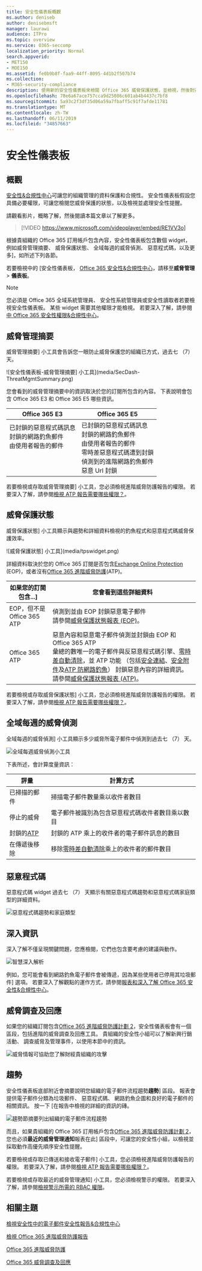 ```yaml
---
title: 安全性儀表板概觀
ms.author: deniseb
author: denisebmsft
manager: laurawi
audience: ITPro
ms.topic: overview
ms.service: O365-seccomp
localization_priority: Normal
search.appverid:
- MET150
- MOE150
ms.assetid: fe0b9b8f-faa9-44ff-8095-4d1b2f507b74
ms.collection:
- M365-security-compliance
description: 使用新的安全性儀表板來檢閱 Office 365 威脅保護狀態，並檢視，然後對安全性提醒。
ms.openlocfilehash: 78e6a67ace757cca9d25086c601ab4b4437c7bf8
ms.sourcegitcommit: 5a93c2f3df35d06a59a7fbaff5c91f7afde11781
ms.translationtype: MT
ms.contentlocale: zh-TW
ms.lasthandoff: 06/11/2019
ms.locfileid: "34857663"
---
```

# <a name="security-dashboard"></a>安全性儀表板

## <a name="overview"></a>概觀

[安全性&amp;合規性中心](go-to-the-securitycompliance-center.md)可讓您的組織管理的資料保護和合規性。 安全性儀表板假設您具備必要權限，可讓您檢閱您威脅保護的狀態，以及檢視並處理安全性提醒。 
  
請觀看影片，概略了解，然後閱讀本篇文章以了解更多。
  
> [!VIDEO https://www.microsoft.com/videoplayer/embed/RE1VV3o]
  
根據貴組織的 Office 365 訂用帳戶包含內容，安全性儀表板包含數個 widget，例如威脅管理摘要、 威脅保護狀態、 全域每週的威脅偵測、 惡意程式碼，以及更多]，如所述下列各節。
  
若要檢視中的 [安全性儀表板， [Office 365 安全性&amp;合規性中心](go-to-the-securitycompliance-center.md)，請移至**威脅管理** \> **儀表板**。
  
> [!NOTE]
> 您必須是 Office 365 全域系統管理員、 安全性系統管理員或安全性讀取者若要檢視安全性儀表板。 某些 widget 需要其他權限才能檢視。 若要深入了解，請參閱[中 Office 365 安全性權限&amp;合規性中心](permissions-in-the-security-and-compliance-center.md)。 
  
## <a name="threat-management-summary"></a>威脅管理摘要

威脅管理摘要] 小工具會告訴您一眼防止威脅保護您的組織已方式，過去七 （7） 天。

![安全性儀表板-威脅管理摘要] 小工具](media/SecDash-ThreatMgmtSummary.png)

您會看到的威脅管理摘要中的資訊取決於您的訂閱所包含的內容。 下表說明會包含 Office 365 E3 和 Office 365 E5 哪些資訊。


|Office 365 E3  |Office 365 E5  |
|---------|---------|
|已封鎖的惡意程式碼訊息<br/>封鎖的網路釣魚郵件<br>由使用者報告的郵件<br><br><br><br> |已封鎖的惡意程式碼訊息<br>封鎖的網路釣魚郵件<br>由使用者報告的郵件<br>零時差惡意程式碼遭到封鎖<br>偵測到的進階網路釣魚郵件<br>惡意 Url 封鎖 |

若要檢視或存取威脅管理摘要] 小工具，您必須檢視進階威脅防護報告的權限。 若要深入了解，請參閱[檢視 ATP 報告需要哪些權限？](view-reports-for-atp.md#what-permissions-are-needed-to-view-the-atp-reports)。 

## <a name="threat-protection-status"></a>威脅保護狀態

威脅保護狀態] 小工具顯示與趨勢和詳細資料檢視的釣魚程式和惡意程式碼威脅保護效率。 

![威脅保護狀態] 小工具](media/tpswidget.png)

詳細資料取決於您的 Office 365 訂閱是否包含[Exchange Online Protection](eop/exchange-online-protection-eop.md) (EOP)，或者沒有[Office 365 進階威脅防護](office-365-atp.md)(ATP)。


|如果您的訂閱包含...] |您會看到這些詳細資料 |
|---------|---------|
|EOP，但不是 Office 365 ATP     |偵測到並由 EOP 封鎖惡意電子郵件<br> 請參閱[威脅保護狀態報表 (EOP)](view-email-security-reports.md#threat-protection-status-report)。| |
|Office 365 ATP |惡意內容和惡意電子郵件偵測並封鎖由 EOP 和 Office 365 ATP<br>彙總的數唯一的電子郵件與反惡意程式碼引擎、[零時差自動清除](zero-hour-auto-purge.md)，並 ATP 功能 （包括[安全連結](atp-safe-links.md)、[安全附件](atp-safe-attachments.md)及[ATP 防網路釣魚](atp-anti-phishing.md)） 封鎖惡意內容的詳細資訊。<br>請參閱[威脅保護狀態報表 (ATP)](view-reports-for-atp.md#threat-protection-status-report)。 | 

若要檢視或存取威脅保護狀態] 小工具，您必須檢視進階威脅防護報告的權限。 若要深入了解，請參閱[檢視 ATP 報告需要哪些權限？](view-reports-for-atp.md#what-permissions-are-needed-to-view-the-atp-reports)。 

## <a name="global-weekly-threat-detections"></a>全域每週的威脅偵測
 
全域每週的威脅偵測] 小工具顯示多少威脅所電子郵件中偵測到過去七 （7） 天。

![全域每週威脅偵測小工具](media/globalweeklythreatdetections.png)

下表所述，會計算度量資訊：

|評量  |計算方式  |
|---------|---------|
|已掃描的郵件 |掃描電子郵件數量乘以收件者數目 |
|停止的威脅  |電子郵件被識別為包含惡意程式碼收件者數目乘以數目 |
|封鎖的[ATP](office-365-atp.md) |封鎖的 ATP 乘上的收件者的電子郵件訊息的數目 |
|在傳遞後移除 |移除[零時差自動清除](zero-hour-auto-purge.md)乘上的收件者的郵件數目 |

## <a name="malware"></a>惡意程式碼

惡意程式碼 widget 過去七 （7） 天顯示有關惡意程式碼趨勢和惡意程式碼家庭類型的詳細資料。

![惡意程式碼趨勢和家庭類型](media/malwarewidgetatpe5.png)
 
## <a name="insights"></a>深入資訊

深入了解不僅呈現關鍵問題，您應檢閱，它們也包含要考慮的建議與動作。 

![智慧深入解析](media/smartinsights.png)

例如，您可能會看到網路釣魚電子郵件會被傳遞，因為某些使用者已停用其垃圾郵件] 選項。 若要深入了解觀點的運作方式，請參閱[報表和深入了解 Office 365 安全性&amp;合規性中心](reports-and-insights-in-security-and-compliance.md)。
  
## <a name="threat-investigation-and-response"></a>威脅調查及回應

如果您的組織訂閱包含[Office 365 進階威脅防護計劃 2](office-365-ti.md)，安全性儀表板會有一個區段，包括進階的威脅調查及回應工具。 貴組織的安全性小組可以了解新興行銷活動、 調查威脅及管理事件，以使用本節中的資訊。 
  
![威脅情報可協助您了解財經貴組織的攻擊](media/threatintelwidget.png)
  
  
## <a name="trends"></a>趨勢

安全性儀表板底部附近會摘要說明您組織的電子郵件流程趨勢**趨勢**] 區段。 報表會提供電子郵件分類為垃圾郵件、 惡意程式碼、 網路釣魚企圖和良好的電子郵件的相關資訊。 按一下 [在報告中檢視的詳細的資訊的磚。 
  
![趨勢節摘要列出組織的電子郵件流程趨勢](media/trends.png)
  
而且，如果貴組織的 Office 365 訂用帳戶包含[Office 365 進階威脅防護計劃 2](office-365-ti.md)，您也必須**最近的威脅管理通知**報表在此] 區段中，可讓您的安全性小組，以檢視並採取動作高優先順序安全性提醒。 

若要檢視或存取已傳送和接收電子郵件] 小工具，您必須檢視進階威脅防護報告的權限。 若要深入了解，請參閱[檢視 ATP 報告需要哪些權限？](view-reports-for-atp.md#what-permissions-are-needed-to-view-the-atp-reports)。 

若要檢視或存取最近的威脅管理通知] 小工具，您必須檢視警示的權限。 若要深入了解，請參閱[檢視警示所需的 RBAC 權限](alert-policies.md#rbac-permissions-required-to-view-alerts)。
  
## <a name="related-topics"></a>相關主題

[檢視安全性中的電子郵件安全性報告&amp;合規性中心](view-email-security-reports.md)
  
[檢視 Office 365 進階威脅防護報告](view-reports-for-atp.md)
  
[Office 365 進階威脅防護](office-365-atp.md)
  
[Office 365 威脅調查及回應](office-365-ti.md)
  

